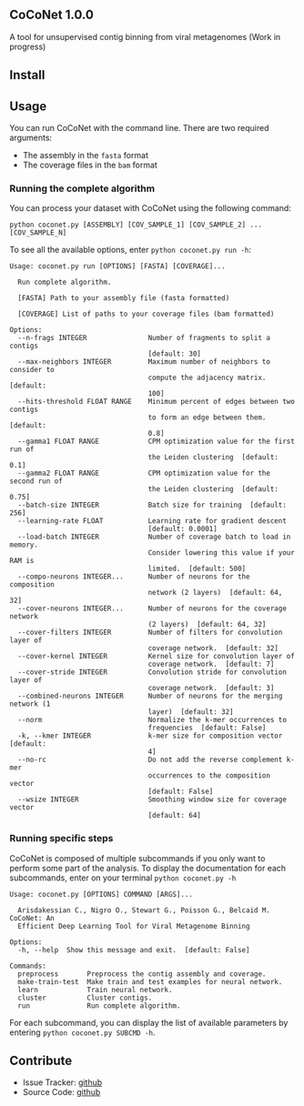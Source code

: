 ## CoCoNet 1.0.0

A tool for unsupervised contig binning from viral metagenomes (Work in progress)

## Install

## Usage
You can run CoCoNet with the command line. There are two required arguments:
- The assembly in the `fasta` format
- The coverage files in the `bam` format

### Running the complete algorithm

You can process your dataset with CoCoNet using the following command:
```
python coconet.py [ASSEMBLY] [COV_SAMPLE_1] [COV_SAMPLE_2] ... [COV_SAMPLE_N]
```
To see all the available options, enter `python coconet.py run -h`:
```
Usage: coconet.py run [OPTIONS] [FASTA] [COVERAGE]...

  Run complete algorithm.

  [FASTA] Path to your assembly file (fasta formatted)

  [COVERAGE] List of paths to your coverage files (bam formatted)

Options:
  --n-frags INTEGER               Number of fragments to split a contigs
                                  [default: 30]
  --max-neighbors INTEGER         Maximum number of neighbors to consider to
                                  compute the adjacency matrix.  [default:
                                  100]
  --hits-threshold FLOAT RANGE    Minimum percent of edges between two contigs
                                  to form an edge between them.  [default:
                                  0.8]
  --gamma1 FLOAT RANGE            CPM optimization value for the first run of
                                  the Leiden clustering  [default: 0.1]
  --gamma2 FLOAT RANGE            CPM optimization value for the second run of
                                  the Leiden clustering  [default: 0.75]
  --batch-size INTEGER            Batch size for training  [default: 256]
  --learning-rate FLOAT           Learning rate for gradient descent
                                  [default: 0.0001]
  --load-batch INTEGER            Number of coverage batch to load in memory.
                                  Consider lowering this value if your RAM is
                                  limited.  [default: 500]
  --compo-neurons INTEGER...      Number of neurons for the composition
                                  network (2 layers)  [default: 64, 32]
  --cover-neurons INTEGER...      Number of neurons for the coverage network
                                  (2 layers)  [default: 64, 32]
  --cover-filters INTEGER         Number of filters for convolution layer of
                                  coverage network.  [default: 32]
  --cover-kernel INTEGER          Kernel size for convolution layer of
                                  coverage network.  [default: 7]
  --cover-stride INTEGER          Convolution stride for convolution layer of
                                  coverage network.  [default: 3]
  --combined-neurons INTEGER      Number of neurons for the merging network (1
                                  layer)  [default: 32]
  --norm                          Normalize the k-mer occurrences to
                                  frequencies  [default: False]
  -k, --kmer INTEGER              k-mer size for composition vector  [default:
                                  4]
  --no-rc                         Do not add the reverse complement k-mer
                                  occurrences to the composition vector
                                  [default: False]
  --wsize INTEGER                 Smoothing window size for coverage vector
                                  [default: 64]
```

### Running specific steps

CoCoNet is composed of multiple subcommands if you only want to perform some part of the analysis.
To display the documentation for each subcommands, enter on your terminal `python coconet.py -h`
```
Usage: coconet.py [OPTIONS] COMMAND [ARGS]...

  Arisdakessian C., Nigro O., Stewart G., Poisson G., Belcaid M. CoCoNet: An
  Efficient Deep Learning Tool for Viral Metagenome Binning

Options:
  -h, --help  Show this message and exit.  [default: False]

Commands:
  preprocess       Preprocess the contig assembly and coverage.
  make-train-test  Make train and test examples for neural network.
  learn            Train neural network.
  cluster          Cluster contigs.
  run              Run complete algorithm.
```

For each subcommand, you can display the list of available parameters by entering `python coconet.py SUBCMD -h`.

## Contribute ##

 - Issue Tracker: [github](https://github.com/Puumanamana/CoCoNet/issues)
 - Source Code: [github](https://github.com/Puumanamana/CoCoNet)
